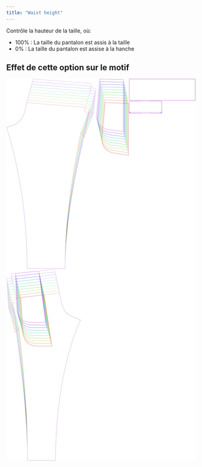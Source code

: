 ```yaml
---
title: "Waist height"
---
```


Contrôle la hauteur de la taille, où:

- 100% : La taille du pantalon est assis à la taille
- 0% : La taille du pantalon est assise à la hanche

## Effet de cette option sur le motif

![Cette image montre l'effet de cette option en superposant plusieurs variantes qui ont une valeur différente pour cette option](paco_waistheight_sample.svg "Effet de cette option sur le modèle")
